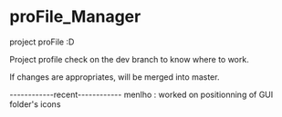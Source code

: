 # proFile_Manager
project proFile
:D

Project profile check on the dev branch to know where to work.

If changes are appropriates, will be merged into master.

------------recent------------
menlho : worked on positionning of GUI folder's icons
